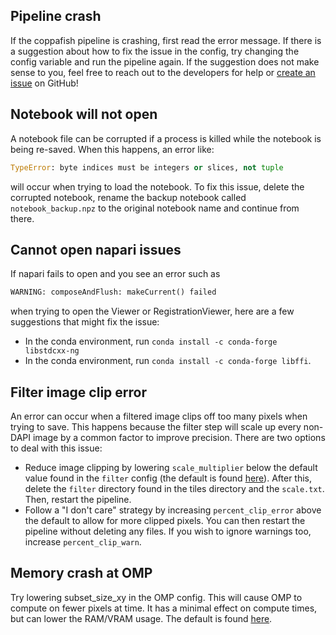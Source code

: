 ## Pipeline crash

If the coppafish pipeline is crashing, first read the error message. If there is a suggestion about how to fix the
issue in the config, try changing the config variable and run the pipeline again. If the suggestion does not make sense
to you, feel free to reach out to the developers for help or 
[create an issue](https://github.com/reillytilbury/coppafish/issues/new) on GitHub!

## Notebook will not open

A notebook file can be corrupted if a process is killed while the notebook is being re-saved. When this happens, an
error like:

```python
TypeError: byte indices must be integers or slices, not tuple
```

will occur when trying to load the notebook. To fix this issue, delete the corrupted notebook, rename the backup
notebook called `notebook_backup.npz` to the original notebook name and continue from there.

## Cannot open napari issues

If napari fails to open and you see an error such as

```python
WARNING: composeAndFlush: makeCurrent() failed
```

when trying to open the Viewer or RegistrationViewer, here are a few suggestions that might fix the issue:

* In the conda environment, run `conda install -c conda-forge libstdcxx-ng`
* In the conda environment, run `conda install -c conda-forge libffi`.

## Filter image clip error

An error can occur when a filtered image clips off too many pixels when trying to save. This happens because the filter
step will scale up every non-DAPI image by a common factor to improve precision. There are two options to deal with this
issue:

 * Reduce image clipping by lowering `scale_multiplier` below the default value found in the `filter` config (the
   default is found [here](https://github.com/reillytilbury/coppafish/raw/HEAD/coppafish/setup/settings.default.ini")).
   After this, delete the `filter` directory found in the tiles directory and the `scale.txt`. Then, restart the pipeline.
 * Follow a "I don't care" strategy by increasing `percent_clip_error` above the default to allow for more clipped
   pixels. You can then restart the pipeline without deleting any files. If you wish to ignore warnings too, increase
   `percent_clip_warn`.

## Memory crash at OMP

Try lowering subset_size_xy in the OMP config. This will cause OMP to compute on fewer pixels at time. It has a 
minimal effect on compute times, but can lower the RAM/VRAM usage. The default is found 
[here](https://github.com/reillytilbury/coppafish/raw/HEAD/coppafish/setup/settings.default.ini").

